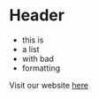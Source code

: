 # Header

- this is
- a list
- with bad
- formatting

Visit our website [here](https://forkcommitmerge.io)
